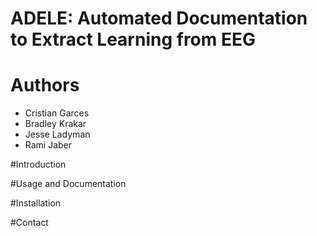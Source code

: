 # ADELE: Automated Documentation to Extract Learning from EEG 
# Authors
* Cristian Garces 
* Bradley Krakar 
* Jesse Ladyman 
* Rami Jaber

#Introduction

#Usage and Documentation

#Installation

#Contact
